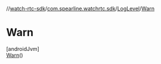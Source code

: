 //[watch-rtc-sdk](../../../../index.md)/[com.spearline.watchrtc.sdk](../../index.md)/[LogLevel](../index.md)/[Warn](index.md)

# Warn

[androidJvm]\
[Warn](index.md)()
